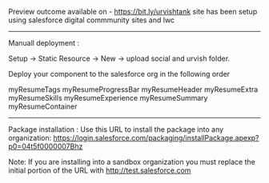 Preview outcome available on - https://bit.ly/urvishtank
site has been setup using salesforce digital commmunity sites and lwc

--------------------------------------------------------------------------

Manuall deployment :

Setup -> Static Resource -> New -> upload social and urvish folder.

Deploy your component to the salesforce org in the following order

myResumeTags
myResumeProgressBar
myResumeHeader
myResumeExtra
myResumeSkills
myResumeExperience
myResumeSummary
myResumeContainer

-------------------------------------


Package installation : 
Use this URL to install the package into any organization:
https://login.salesforce.com/packaging/installPackage.apexp?p0=04t5f0000007Bhz

Note: If you are installing into a sandbox organization you must replace the initial portion of the URL with http://test.salesforce.com